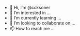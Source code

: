 - 👋 Hi, I’m @ccksoner
- 👀 I’m interested in ...
- 🌱 I’m currently learning ...
- 💞️ I’m looking to collaborate on ...
- 📫 How to reach me ...

<!---
ccksoner/ccksoner is a ✨ special ✨ repository because its `README.md` (this file) appears on your GitHub profile.
You can click the Preview link to take a look at your changes.
--->
